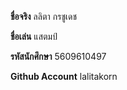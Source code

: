 **ชื่อจริง** ลลิตา กรชูเดช

**ชื่อเล่น** แสตมป์

**รหัสนักศึกษา** 5609610497

**Github Account** lalitakorn